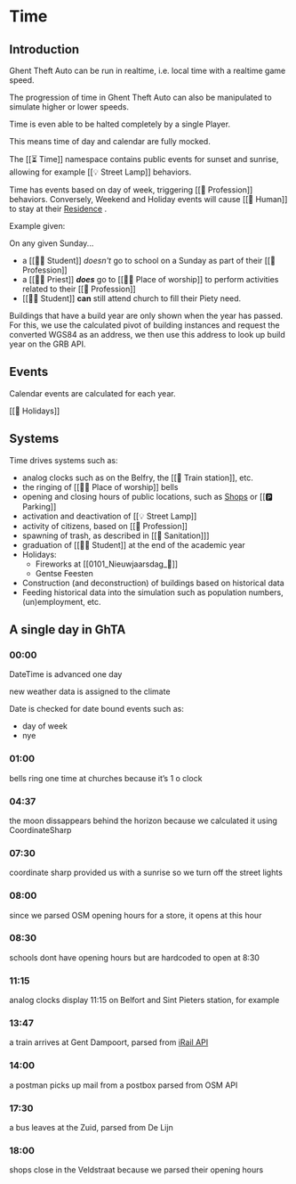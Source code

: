 # Time

## Introduction

Ghent Theft Auto can be run in realtime, i.e. local time with a realtime game
speed.

The progression of time in Ghent Theft Auto can also be manipulated to simulate
higher or lower speeds.

Time is even able to be halted completely by a single Player.

This means time of day and calendar are fully mocked.

The [[⏳ Time]] namespace contains public events for sunset and sunrise,
allowing for example [[💡 Street Lamp]] behaviors.

Time has events based on day of week, triggering [[💼 Profession]] behaviors.
Conversely, Weekend and Holiday events will cause [[👤 Human]] to stay at their
[Residence](https://www.notion.so/Residence-0867e0ef50764c3686f227342945cf02?pvs=21)
.

Example given:

On any given Sunday...

- a [[👩‍🎓 Student]] _doesn't_ go to school on a Sunday as part of their
  [[💼 Profession]]
- a [[🧙‍♂️ Priest]] **_does_** go to [[🧎‍♂️ Place of worship]] to perform activities
  related to their [[💼 Profession]]
- [[👩‍🎓 Student]] **can** still attend church to fill their Piety need.

Buildings that have a build year are only shown when the year has passed. For
this, we use the calculated pivot of building instances and request the
converted WGS84 as an address, we then use this address to look up build year on
the GRB API.

## Events

Calendar events are calculated for each year.

[[👒 Holidays]]

## Systems

Time drives systems such as:

- analog clocks such as on the Belfry, the [[🚉 Train station]], etc.
- the ringing of [[🧎‍♂️ Place of worship]] bells
- opening and closing hours of public locations, such as
  [Shops](https://www.notion.so/Shops-e7f46c3dccdd49738b4512dd1d23848a?pvs=21)
  or [[🅿️ Parking]]
- activation and deactivation of [[💡 Street Lamp]]
- activity of citizens, based on [[💼 Profession]]
- spawning of trash, as described in [[🚮 Sanitation]]]
- graduation of [[👩‍🎓 Student]] at the end of the academic year
- Holidays:
  - Fireworks at [[0101_Nieuwjaarsdag_🎊]]
  - Gentse Feesten
- Construction (and deconstruction) of buildings based on historical data
- Feeding historical data into the simulation such as population numbers,
  (un)employment, etc.

## A single day in GhTA

### 00:00

DateTime is advanced one day

new weather data is assigned to the climate

Date is checked for date bound events such as:

- day of week
- nye

### 01:00

bells ring one time at churches because it’s 1 o clock

### 04:37

the moon dissappears behind the horizon because we calculated it using
CoordinateSharp

### 07:30

coordinate sharp provided us with a sunrise so we turn off the street lights

### 08:00

since we parsed OSM opening hours for a store, it opens at this hour

### 08:30

schools dont have opening hours but are hardcoded to open at 8:30

### 11:15

analog clocks display 11:15 on Belfort and Sint Pieters station, for example

### 13:47

a train arrives at Gent Dampoort, parsed from
[iRail API](https://www.notion.so/iRail-API-808a188b7fd74aac857e6d2fb0dfcdfb?pvs=21)

### 14:00

a postman picks up mail from a postbox parsed from OSM API

### 17:30

a bus leaves at the Zuid, parsed from De Lijn

### 18:00

shops close in the Veldstraat because we parsed their opening hours
